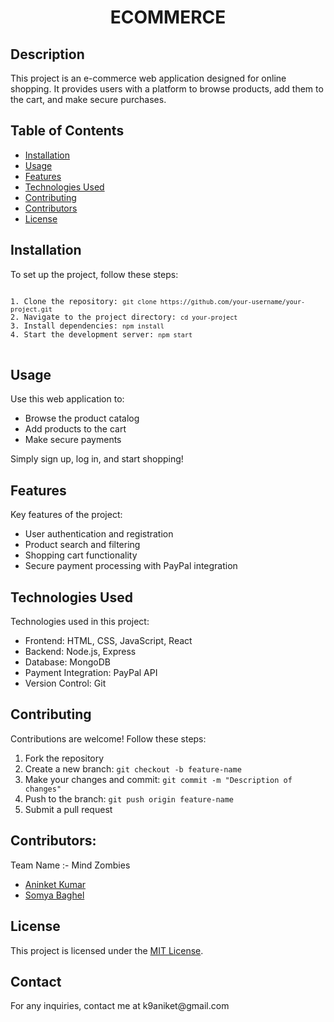 <!DOCTYPE html>
<html>
<head>
 
</head>
<body>

<h1 align="center">ECOMMERCE</h1>

<h2>Description</h2>
<p>This project is an e-commerce web application designed for online shopping. It provides users with a platform to browse products, add them to the cart, and make secure purchases.</p>

<h2>Table of Contents</h2>
<ul>
  <li><a href="#installation">Installation</a></li>
  <li><a href="#usage">Usage</a></li>
  <li><a href="#features">Features</a></li>
  <li><a href="#technologies-used">Technologies Used</a></li>
  <li><a href="#contributing">Contributing</a></li>
   <li><a href="#contributors">Contributors</a></li>
  <li><a href="#license">License</a></li>
</ul>

<h2 id="installation">Installation</h2>
<p>To set up the project, follow these steps:</p>
<pre>
<code>
1. Clone the repository: <code>git clone https://github.com/your-username/your-project.git</code>
2. Navigate to the project directory: <code>cd your-project</code>
3. Install dependencies: <code>npm install</code>
4. Start the development server: <code>npm start</code>
</code>
</pre>

<h2 id="usage">Usage</h2>
<p>Use this web application to:</p>
<ul>
  <li>Browse the product catalog</li>
  <li>Add products to the cart</li>
  <li>Make secure payments</li>
 
</ul>
<p>Simply sign up, log in, and start shopping!</p>

<h2 id="features">Features</h2>
<p>Key features of the project:</p>
<ul>
  <li>User authentication and registration</li>
  <li>Product search and filtering</li>
  <li>Shopping cart functionality</li>
  <li>Secure payment processing with PayPal integration</li>

</ul>

<h2 id="technologies-used">Technologies Used</h2>
<p>Technologies used in this project:</p>
<ul>
  <li>Frontend: HTML, CSS, JavaScript, React</li>
  <li>Backend: Node.js, Express</li>
  <li>Database: MongoDB</li>
  <li>Payment Integration: PayPal API</li>
  <li>Version Control: Git</li>
</ul>

<h2 id="contributing">Contributing</h2>
<p>Contributions are welcome! Follow these steps:</p>
<ol>
  <li>Fork the repository</li>
  <li>Create a new branch: <code>git checkout -b feature-name</code></li>
  <li>Make your changes and commit: <code>git commit -m "Description of changes"</code></li>
  <li>Push to the branch: <code>git push origin feature-name</code></li>
  <li>Submit a pull request</li>
</ol>

## Contributors:
Team Name :- Mind Zombies

* [Aninket Kumar](https://github.com/Aniketk9)
* [Somya Baghel](https://github.com/somyabaghel13)

<h2 id="license">License</h2>
<p>This project is licensed under the <a href="LICENSE">MIT License</a>.</p>

<h2>Contact</h2>
<p>For any inquiries, contact me at k9aniket@gmail.com </p>

</body>
</html>

